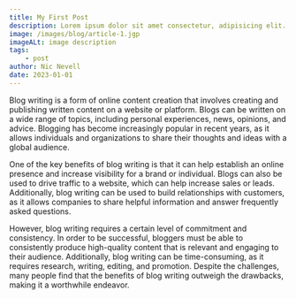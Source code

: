 ```yaml
---
title: My First Post
description: Lorem ipsum dolor sit amet consectetur, adipisicing elit. Cupiditate facilis doloribus omnis, facere inventore eos rem dicta fuga? Provident quisquam incidunt autem accusamus nobis sit fugit pariatur excepturi non distinctio.
image: /images/blog/article-1.jgp
imageALt: image description
tags: 
	- post
author: Nic Nevell
date: 2023-01-01
---
```


Blog writing is a form of online content creation that involves creating and publishing written content on a website or platform. Blogs can be written on a wide range of topics, including personal experiences, news, opinions, and advice. Blogging has become increasingly popular in recent years, as it allows individuals and organizations to share their thoughts and ideas with a global audience.

One of the key benefits of blog writing is that it can help establish an online presence and increase visibility for a brand or individual. Blogs can also be used to drive traffic to a website, which can help increase sales or leads. Additionally, blog writing can be used to build relationships with customers, as it allows companies to share helpful information and answer frequently asked questions.

However, blog writing requires a certain level of commitment and consistency. In order to be successful, bloggers must be able to consistently produce high-quality content that is relevant and engaging to their audience. Additionally, blog writing can be time-consuming, as it requires research, writing, editing, and promotion. Despite the challenges, many people find that the benefits of blog writing outweigh the drawbacks, making it a worthwhile endeavor.
